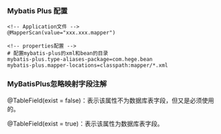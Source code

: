 ### Mybatis Plus 配置

~~~
<!-- Application文件 -->
@MapperScan(value="xxx.xxx.mapper")

<!-- properties配置 -->
# 配置mybatis-plus的xml和bean的目录
mybatis-plus.type-aliases-package=com.hege.bean
mybatis-plus.mapper-locations=classpath:mapper/*.xml
~~~

### MyBatisPlus忽略映射字段注解
@TableField(exist = false)：表示该属性不为数据库表字段，但又是必须使用的。

@TableField(exist = true)：表示该属性为数据库表字段。
